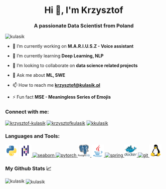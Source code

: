 <h1 align="center">Hi 👋, I'm Krzysztof</h1>
<h3 align="center">A passionate Data Scientist from Poland</h3>

<p align="left"> <img src="https://komarev.com/ghpvc/?username=kulasik&label=Profile%20views&color=0e75b6&style=flat" alt="kulasik" /> </p>

- 🔭 I’m currently working on **M.A.R.I.U.S.Z - Voice assistant**

- 🌱 I’m currently learning **Deep Learning, NLP**

- 👯 I’m looking to collaborate on **data science related projects**

- 💬 Ask me about **ML, SWE**

- 📫 How to reach me **krzysztof@kulasik.pl**

- ⚡ Fun fact **MSE - Meaningless Series of Emojis**

<h3 align="left">Connect with me:</h3>
<p align="left">
<a href="https://linkedin.com/in/krzysztof-kulasik" target="blank"><img align="center" src="https://raw.githubusercontent.com/rahuldkjain/github-profile-readme-generator/master/src/images/icons/Social/linked-in-alt.svg" alt="krzysztof-kulasik" height="30" width="40" /></a>
<a href="https://kaggle.com/krzysztofkulasik" target="blank"><img align="center" src="https://raw.githubusercontent.com/rahuldkjain/github-profile-readme-generator/master/src/images/icons/Social/kaggle.svg" alt="krzysztofkulasik" height="30" width="40" /></a>
<a href="https://www.leetcode.com/kkulasik" target="blank"><img align="center" src="https://raw.githubusercontent.com/rahuldkjain/github-profile-readme-generator/master/src/images/icons/Social/leet-code.svg" alt="kkulasik" height="30" width="40" /></a>
</p>

<h3 align="left">Languages and Tools:</h3>
<p align="left">
<a href="https://www.python.org" target="_blank" rel="noreferrer"> <img src="https://raw.githubusercontent.com/devicons/devicon/master/icons/python/python-original.svg" alt="python" width="40" height="40"/></a> 
<a href="https://pandas.pydata.org/" target="_blank" rel="noreferrer"> <img src="https://raw.githubusercontent.com/devicons/devicon/2ae2a900d2f041da66e950e4d48052658d850630/icons/pandas/pandas-original.svg" alt="pandas" width="40" height="40"/> </a>
<a href="https://seaborn.pydata.org/" target="_blank" rel="noreferrer"> <img src="https://seaborn.pydata.org/_images/logo-mark-lightbg.svg" alt="seaborn" width="40" height="40"/> </a>
<a href="https://pytorch.org/" target="_blank" rel="noreferrer"> <img src="https://www.vectorlogo.zone/logos/pytorch/pytorch-icon.svg" alt="pytorch" width="40" height="40"/> </a> 
<a href="https://www.postgresql.org" target="_blank" rel="noreferrer"> <img src="https://raw.githubusercontent.com/devicons/devicon/master/icons/postgresql/postgresql-original-wordmark.svg" alt="postgresql" width="40" height="40"/> </a> 
<a href="https://www.java.com" target="_blank" rel="noreferrer"> <img src="https://raw.githubusercontent.com/devicons/devicon/master/icons/java/java-original.svg" alt="java" width="40" height="40"/> </a> 
<a href="https://spring.io/" target="_blank" rel="noreferrer"> <img src="https://www.vectorlogo.zone/logos/springio/springio-icon.svg" alt="spring" width="40" height="40"/> </a>
<a href="https://www.docker.com/" target="_blank" rel="noreferrer"> <img src="https://raw.githubusercontent.com/devicons/devicon/master/icons/docker/docker-original-wordmark.svg" alt="docker" width="40" height="40"/> </a>
<a href="https://git-scm.com/" target="_blank" rel="noreferrer"> <img src="https://www.vectorlogo.zone/logos/git-scm/git-scm-icon.svg" alt="git" width="40" height="40"/> </a>
<a href="https://www.linux.org/" target="_blank" rel="noreferrer"> <img src="https://raw.githubusercontent.com/devicons/devicon/master/icons/linux/linux-original.svg" alt="linux" width="40" height="40"/> </a> </p>

<h3 align="left">My Github Stats 📈</h3>
<p><img align="left" src="https://github-readme-stats.vercel.app/api/top-langs?username=kulasik&show_icons=true&theme=dracula&locale=en&layout=compact" alt="kulasik" /></p>

<p>&nbsp;<img align="center" src="https://github-readme-stats.vercel.app/api?username=kulasik&show_icons=true&theme=dracula&locale=en" alt="kulasik" /></p>
